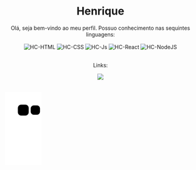 <h1 align="center">Henrique</h1>

<p align="center">Olá, seja bem-vindo ao meu perfil. Possuo conhecimento nas sequintes linguagens:</p>

<div align="center">
  <img align="center" alt="HC-HTML" height="30" width="40" src="https://cdn.jsdelivr.net/gh/devicons/devicon/icons/html5/html5-original.svg">
  <img align="center" alt="HC-CSS" height="30" width="40" src="https://cdn.jsdelivr.net/gh/devicons/devicon/icons/css3/css3-original.svg">
  <img align="center" alt="HC-Js" height="30" width="40" src="https://cdn.jsdelivr.net/gh/devicons/devicon/icons/javascript/javascript-original.svg">
  <img align="center" alt="HC-React" height="30" width="40" src="https://cdn.jsdelivr.net/gh/devicons/devicon/icons/react/react-original.svg">
  <img align="center" alt="HC-NodeJS" height="30" width="40" src="https://cdn.jsdelivr.net/gh/devicons/devicon/icons/nodejs/nodejs-original.svg">
</div>

<br>

<p align="center">Links:</p>
<div align="center">
  <a href="https://www.linkedin.com/in/henrique-contini-83a149215" target="_blank">
    <img src="https://img.shields.io/badge/-LinkedIn-%230077B5?style=for-the-badge&logo=linkedin&logoColor=white" target="_blank">
  </a>
</div>

##

![Snake animation](https://github.com/HenriqueContini/HenriqueContini/blob/output/github-contribution-grid-snake.svg)
